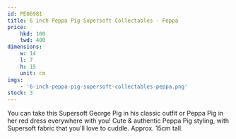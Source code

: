 ```yaml
---
id: PE06981
title: 6 inch Peppa Pig Supersoft Collectables - Peppa
price:
    hkd: 100
    twd: 400
dimensions:
    w: 14
    l: 7
    h: 15
    unit: cm
imgs: 
    - '6-inch-peppa-pig-supersoft-collectables-peppa.png'
stock: 3
---
```

You can take this Supersoft George Pig in his classic outfit or Peppa Pig in her red dress everywhere with you! Cute & authentic Peppa Pig styling, with Supersoft fabric that you'll love to cuddle. Approx. 15cm tall.